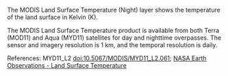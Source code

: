 The MODIS Land Surface Temperature (Night) layer shows the temperature of the land surface in Kelvin (K).

The MODIS Land Surface Temperature product is available from both Terra (MOD11) and Aqua (MYD11) satellites for day and nighttime overpasses. The sensor and imagery resolution is 1 km, and the temporal resolution is daily.

References: MYD11_L2 [doi:10.5067/MODIS/MYD11_L2.061](https://doi.org/10.5067/MODIS/MYD11_L2.061); [NASA Earth Observations - Land Surface Temperature](https://neo.gsfc.nasa.gov/view.php?datasetId=MOD11C1_M_LSTDA)